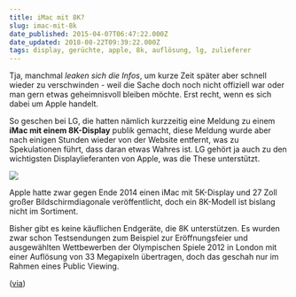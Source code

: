 ```yaml
---
title: iMac mit 8K?
slug: imac-mit-8k
date_published: 2015-04-07T06:47:22.000Z
date_updated: 2018-08-22T09:39:22.000Z
tags: display, gerüchte, apple, 8k, auflösung, lg, zulieferer
---
```


Tja, manchmal *leaken sich die Infos*, um kurze Zeit später aber schnell wieder zu verschwinden - weil die Sache doch noch nicht offiziell war oder man gern etwas geheimnisvoll bleiben möchte. Erst recht, wenn es sich dabei um Apple handelt.

So geschen bei LG, die hatten nämlich kurzzeitig eine Meldung zu einem **iMac mit einem 8K-Display** publik gemacht, diese Meldung wurde aber nach einigen Stunden wieder von der Website entfernt, was zu Spekulationen führt, dass daran etwas Wahres ist. LG gehört ja auch zu den wichtigsten Displaylieferanten von Apple, was die These unterstützt.

![](__GHOST_URL__/content/images/2015/04/LGD_8K_CES-2015_OLED_1.jpg)

Apple hatte zwar gegen Ende 2014 einen iMac mit 5K-Display und 27 Zoll großer Bildschirmdiagonale veröffentlicht, doch ein 8K-Modell ist bislang nicht im Sortiment.

Bisher gibt es keine käuflichen Endgeräte, die 8K unterstützen. Es wurden zwar schon Testsendungen zum Beispiel zur Eröffnungsfeier und ausgewählten Wettbewerben der Olympischen Spiele 2012 in London mit einer Auflösung von 33 Megapixeln übertragen, doch das geschah nur im Rahmen eines Public Viewing.

([via](http://www.golem.de/news/rueckzieher-lg-berichtet-ueber-apples-8k-imac-1504-113331.html))

